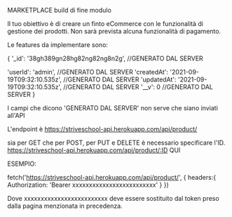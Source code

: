 MARKETPLACE
build di fine modulo

Il tuo obiettivo è di creare un finto eCommerce con le funzionalità di gestione dei prodotti. Non sarà prevista alcuna funzionalità di pagamento.

Le features da implementare sono:

<!--* 1. Una frontpage, dove si vedono tutti i prodotti; -->

<!--* 2. Una pagina prodotto -->

<!--* 3. Nel back-office implementa un form per aggiungere un nuovo prodotto al DB. Il prodotto deve essere strutturato in questo modo: -->

{
'\_id': '38gh389gn28hg82ng82ng8n2g', //GENERATO DAL SERVER

<!--! 'name': '3310 cellphone', //OBBLIGATORIO -->
<!--! 'description': 'An unforgettable icon', //OBBLIGATORIO -->
<!--! 'brand': 'Nokia', //OBBLIGATORIO -->
<!--! 'imageUrl': 'https://bit.ly/30g2mvd', //OBBLIGATORIO -->
<!--! 'price': 100, //OBBLIGATORIO -->

'userId': 'admin', //GENERATO DAL SERVER
'createdAt': '2021-09-19T09:32:10.535z', //GENERATO DAL SERVER
'updatedAt': '2021-09-19T09:32:10.535z', //GENERATO DAL SERVER
'\_\_v': 0 //GENERATO DAL SERVER
}

<!--* 5. Cliccando su un prodotto, l'utente deve essere reindirizzato ad una pagina prodotto. Passa l'ID come query string nell'URL. -->

<!--* 6. Nella pagina prodotto, mostra le info del prodotto su cui si è cliccato. Puoi prendere le info dall'endpoint 'product/IL TUO ID QUI' -->

<!--* 7. Nel back-office, aggiungi la funzionalità per modificare un prodotto e un pulsante per eliminarlo. -->

I campi che dicono 'GENERATO DAL SERVER' non serve che siano inviati all'API

L'endpoint è https://striveschool-api.herokuapp.com/api/product/

sia per GET che per POST, per PUT e DELETE è necessario specificare l'ID.
https://striveschool-api.herokuapp.com/api/product/:ID QUI

<!--! IMPORTANTE -->

<!--* Ogni chiamata deve essere autenticata.
Ogni richiesta a questo API deve includere un toekn per ottenere l'accesso.
Puoi ottenere il token qui: https://strive.school/studentlogin -->

ESEMPIO:

fetch('https://striveschool-api.herokuapp.com/api/product/', {
headers:{
Authorization: 'Bearer xxxxxxxxxxxxxxxxxxxxxxxxx'
}
})

Dove xxxxxxxxxxxxxxxxxxxxxxxxx deve essere sostituito dal token preso dalla pagina menzionata in precedenza.
